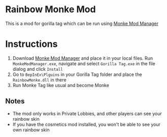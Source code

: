 <h1>Rainbow Monke Mod</h1>
<p>This is a mod for gorilla tag which can be run using <a href="https://github.com/DeadlyKitten/MonkeModManager/releases/tag/v1.2.0">Monke Mod Manager</a></p>
<h1>Instructions</h1>
<ol>
<li>Download <a href="https://github.com/DeadlyKitten/MonkeModManager/releases/tag/v1.2.0">Monke Mod Manager</a> and place it in your local files. Run <code>MonkeModManager.exe</code>, navigate and select <code>Gorilla Tag.exe</code> in the file dialog and click <code>Install</code></li>
<li>Go to <code>BepInEx\Plguins</code> in your Gorilla Tag folder and place the <code>RainbowMonke.dll</code> in there</li>
<li>Run Monke Tag like usual and become Monke</li>
</ol>
<h2>Notes</h2>
<ul>
<li>The mod only works in Private Lobbies, and other players can see your rainbow skin</li>
<li>If you have the cosmetics mod installed, you won't be able to see your own rainbow skin</li>
</ul>
